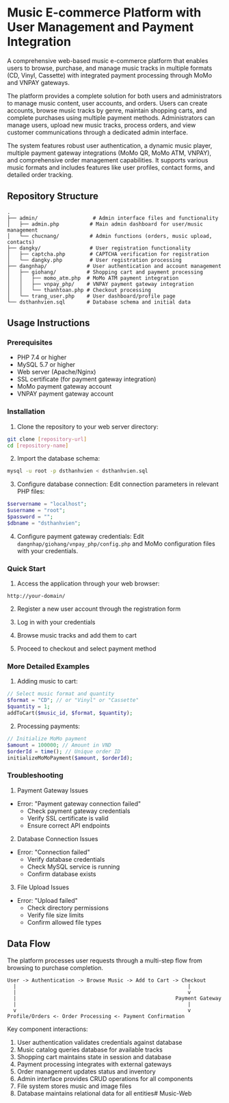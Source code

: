 # Music E-commerce Platform with User Management and Payment Integration

A comprehensive web-based music e-commerce platform that enables users to browse, purchase, and manage music tracks in multiple formats (CD, Vinyl, Cassette) with integrated payment processing through MoMo and VNPAY gateways.

The platform provides a complete solution for both users and administrators to manage music content, user accounts, and orders. Users can create accounts, browse music tracks by genre, maintain shopping carts, and complete purchases using multiple payment methods. Administrators can manage users, upload new music tracks, process orders, and view customer communications through a dedicated admin interface.

The system features robust user authentication, a dynamic music player, multiple payment gateway integrations (MoMo QR, MoMo ATM, VNPAY), and comprehensive order management capabilities. It supports various music formats and includes features like user profiles, contact forms, and detailed order tracking.

## Repository Structure
```
.
├── admin/                  # Admin interface files and functionality
│   ├── admin.php          # Main admin dashboard for user/music management
│   └── chucnang/          # Admin functions (orders, music upload, contacts)
├── dangky/                # User registration functionality
│   ├── captcha.php        # CAPTCHA verification for registration
│   └── dangky.php         # User registration processing
├── dangnhap/             # User authentication and account management
│   ├── giohang/          # Shopping cart and payment processing
│   │   ├── momo_atm.php  # MoMo ATM payment integration
│   │   ├── vnpay_php/    # VNPAY payment gateway integration
│   │   └── thanhtoan.php # Checkout processing
│   └── trang_user.php    # User dashboard/profile page
└── dsthanhvien.sql       # Database schema and initial data
```

## Usage Instructions
### Prerequisites
- PHP 7.4 or higher
- MySQL 5.7 or higher
- Web server (Apache/Nginx)
- SSL certificate (for payment gateway integration)
- MoMo payment gateway account
- VNPAY payment gateway account

### Installation
1. Clone the repository to your web server directory:
```bash
git clone [repository-url]
cd [repository-name]
```

2. Import the database schema:
```bash
mysql -u root -p dsthanhvien < dsthanhvien.sql
```

3. Configure database connection:
Edit connection parameters in relevant PHP files:
```php
$servername = "localhost";
$username = "root";
$password = "";
$dbname = "dsthanhvien";
```

4. Configure payment gateway credentials:
Edit `dangnhap/giohang/vnpay_php/config.php` and MoMo configuration files with your credentials.

### Quick Start
1. Access the application through your web browser:
```
http://your-domain/
```

2. Register a new user account through the registration form

3. Log in with your credentials

4. Browse music tracks and add them to cart

5. Proceed to checkout and select payment method

### More Detailed Examples
1. Adding music to cart:
```php
// Select music format and quantity
$format = "CD"; // or "Vinyl" or "Cassette"
$quantity = 1;
addToCart($music_id, $format, $quantity);
```

2. Processing payments:
```php
// Initialize MoMo payment
$amount = 100000; // Amount in VND
$orderId = time(); // Unique order ID
initializeMoMoPayment($amount, $orderId);
```

### Troubleshooting
1. Payment Gateway Issues
- Error: "Payment gateway connection failed"
  - Check payment gateway credentials
  - Verify SSL certificate is valid
  - Ensure correct API endpoints

2. Database Connection Issues
- Error: "Connection failed"
  - Verify database credentials
  - Check MySQL service is running
  - Confirm database exists

3. File Upload Issues
- Error: "Upload failed"
  - Check directory permissions
  - Verify file size limits
  - Confirm allowed file types

## Data Flow
The platform processes user requests through a multi-step flow from browsing to purchase completion.

```ascii
User -> Authentication -> Browse Music -> Add to Cart -> Checkout
  |                                                        |
  |                                                        v
  |                                                    Payment Gateway
  |                                                        |
  v                                                        v
Profile/Orders <- Order Processing <- Payment Confirmation
```

Key component interactions:
1. User authentication validates credentials against database
2. Music catalog queries database for available tracks
3. Shopping cart maintains state in session and database
4. Payment processing integrates with external gateways
5. Order management updates status and inventory
6. Admin interface provides CRUD operations for all components
7. File system stores music and image files
8. Database maintains relational data for all entities#   M u s i c - W e b 

 
